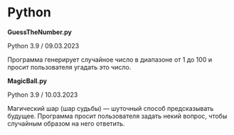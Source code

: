 # Python
<b>GuessTheNumber.py</b>  

Python 3.9 / 09.03.2023 

Программа генерирует случайное число в диапазоне от 1 до 100 и просит пользователя угадать это число. 


<b>MagicBall.py</b> 

Python 3.9 / 10.03.2023

Магический шар (шар судьбы) — шуточный способ предсказывать будущее. Программа просит пользователя задать некий вопрос, чтобы случайным образом на него ответить.
